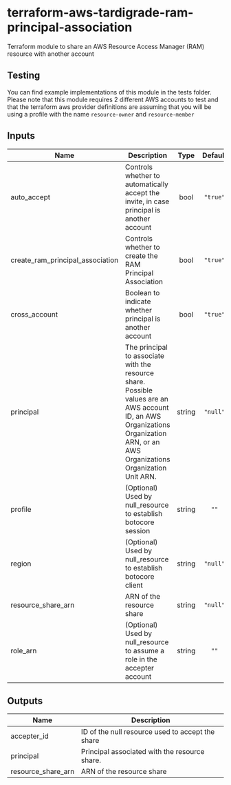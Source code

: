 # terraform-aws-tardigrade-ram-principal-association

Terraform module to share an AWS Resource Access Manager (RAM) resource with another account

## Testing

You can find example implementations of this module in the tests folder. Please note that this module
requires 2 different AWS accounts to test and that the terraform aws provider definitions are assuming
that you will be using a profile with the name `resource-owner` and `resource-member`

## Inputs

| Name | Description | Type | Default | Required |
|------|-------------|:----:|:-----:|:-----:|
| auto\_accept | Controls whether to automatically accept the invite, in case principal is another account | bool | `"true"` | no |
| create\_ram\_principal\_association | Controls whether to create the RAM Principal Association | bool | `"true"` | no |
| cross\_account | Boolean to indicate whether principal is another account | bool | `"true"` | no |
| principal | The principal to associate with the resource share. Possible values are an AWS account ID, an AWS Organizations Organization ARN, or an AWS Organizations Organization Unit ARN. | string | `"null"` | no |
| profile | \(Optional\) Used by null\_resource to establish botocore session | string | `""` | no |
| region | \(Optional\) Used by null\_resource to establish botocore client | string | `"null"` | no |
| resource\_share\_arn | ARN of the resource share | string | `"null"` | no |
| role\_arn | \(Optional\) Used by null\_resource to assume a role in the accepter account | string | `""` | no |

## Outputs

| Name | Description |
|------|-------------|
| accepter\_id | ID of the null resource used to accept the share |
| principal | Principal associated with the resource share. |
| resource\_share\_arn | ARN of the resource share |

